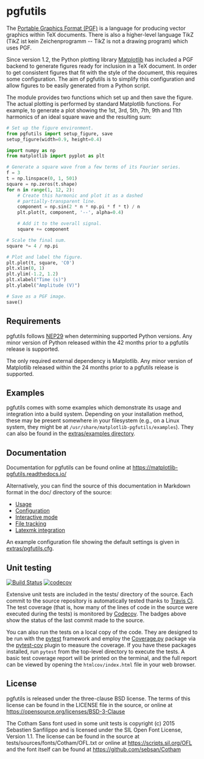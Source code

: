 pgfutils
========

The [Portable Graphics Format (PGF)][1] is a language for producing vector
graphics within TeX documents. There is also a higher-level language TikZ (TikZ
ist kein Zeichenprogramm -- TikZ is not a drawing program) which uses PGF.

Since version 1.2, the Python plotting library [Matplotlib][2] has included a
PGF backend to generate figures ready for inclusion in a TeX document. In order
to get consistent figures that fit with the style of the document, this
requires some configuration. The aim of pgfutils is to simplify this
configuration and allow figures to be easily generated from a Python script.

The module provides two functions which set up and then save the figure. The
actual plotting is performed by standard Matplotlib functions. For example, to
generate a plot showing the 1st, 3rd, 5th, 7th, 9th and 11th harmonics of an
ideal square wave and the resulting sum:

```python
# Set up the figure environment.
from pgfutils import setup_figure, save
setup_figure(width=0.9, height=0.4)

import numpy as np
from matplotlib import pyplot as plt

# Generate a square wave from a few terms of its Fourier series.
f = 3
t = np.linspace(0, 1, 501)
square = np.zeros(t.shape)
for n in range(1, 12, 2):
    # Create this harmonic and plot it as a dashed
    # partially-transparent line.
    component = np.sin(2 * n * np.pi * f * t) / n
    plt.plot(t, component, '--', alpha=0.4)

    # Add it to the overall signal.
    square += component

# Scale the final sum.
square *= 4 / np.pi

# Plot and label the figure.
plt.plot(t, square, 'C0')
plt.xlim(0, 1)
plt.ylim(-1.2, 1.2)
plt.xlabel("Time (s)")
plt.ylabel("Amplitude (V)")

# Save as a PGF image.
save()
```

Requirements
------------

pgfutils follows [NEP29][3] when determining supported Python versions. Any
minor version of Python released within the 42 months prior to a pgfutils
release is supported.

The only required external dependency is Matplotlib. Any minor version of
Matplotlib released within the 24 months prior to a pgfutils release is
supported.


Examples
--------

pgfutils comes with some examples which demonstrate its usage and integration
into a build system. Depending on your installation method, these may be
present somewhere in your filesystem (e.g., on a Linux system, they might be at
`/usr/share/matplotlib-pgfutils/examples`). They can also be found in the
[extras/examples directory](extras/examples).


Documentation
-------------

Documentation for pgfutils can be found online at
https://matplotlib-pgfutils.readthedocs.io/

Alternatively, you can find the source of this documentation in Markdown format
in the doc/ directory of the source:

* [Usage](doc/usage.md)
* [Configuration](doc/config.md)
* [Interactive mode](doc/interactive.md)
* [File tracking](doc/file_tracking.md)
* [Latexmk integration](doc/latexmk.md)

An example configuration file showing the default settings is given in
[extras/pgfutils.cfg](extras/pgfutils.cfg).


Unit testing
------------

[![Build Status](https://travis-ci.com/bcbnz/matplotlib-pgfutils.svg?branch=master)](https://travis-ci.com/bcbnz/matplotlib-pgfutils)
[![codecov](https://codecov.io/gh/bcbnz/matplotlib-pgfutils/branch/master/graph/badge.svg)](https://codecov.io/gh/bcbnz/matplotlib-pgfutils)

Extensive unit tests are included in the tests/ directory of the source. Each
commit to the source repository is automatically tested thanks to [Travis
CI][4]. The test coverage (that is, how many of the lines of code in the source
were executed during the tests) is monitored by [Codecov][5]. The badges above
show the status of the last commit made to the source.

You can also run the tests on a local copy of the code. They are designed to be
run with the [pytest][6] framework and employ the [Coverage.py][7] package via
the [pytest-cov][8] plugin to measure the coverage. If you have these packages
installed, run `pytest` from the top-level directory to execute the tests. A
basic test coverage report will be printed on the terminal, and the full report
can be viewed by opening the `htmlcov/index.html` file in your web browser.


License
-------

pgfutils is released under the three-clause BSD license. The terms of this
license can be found in the LICENSE file in the source, or online at
https://opensource.org/licenses/BSD-3-Clause

The Cotham Sans font used in some unit tests is copyright (c) 2015 Sebastien
Sanfilippo and is licensed under the SIL Open Font License, Version 1.1. The
license can be found in the source at tests/sources/fonts/Cotham/OFL.txt or
online at https://scripts.sil.org/OFL and the font itself can be found at
https://github.com/sebsan/Cotham


[1]: https://github.com/pgf-tikz/pgf
[2]: https://matplotlib.org/
[3]: https://numpy.org/neps/nep-0029-deprecation_policy.html
[4]: https://travis-ci.com/bcbnz/matplotlib-pgfutils
[5]: https://codecov.io/gh/bcbnz/matplotlib-pgfutils
[6]: https://pytest.org/
[7]: https://coverage.readthedocs.io/
[8]: https://pytest-cov.readthedocs.io/
